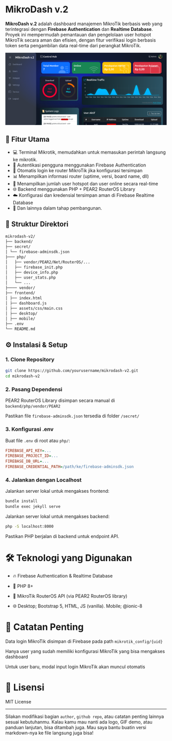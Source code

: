 # MikroDash v.2

**MikroDash v.2** adalah dashboard manajemen MikroTik berbasis web yang terintegrasi dengan **Firebase Authentication** dan **Realtime Database**. Proyek ini mempermudah pemantauan dan pengelolaan user hotspot MikroTik secara aman dan efisien, dengan fitur verifikasi login berbasis token serta pengambilan data real-time dari perangkat MikroTik.

![Dashboard Screenshot](/frontend/Screenshot-MikroDash-v.2.png)

## 🔧 Fitur Utama

- 💻 Terminal Mikrotik, memudahkan untuk memasukan perintah langsung ke mikrotik.
- 🔐 Autentikasi pengguna menggunakan Firebase Authentication
- 🔄 Otomatis login ke router MikroTik jika konfigurasi tersimpan
- 📊 Menampilkan informasi router (uptime, versi, board name, dll)
- 👥 Menampilkan jumlah user hotspot dan user online secara real-time
- 🌐 Backend menggunakan PHP + PEAR2 RouterOS Library
- ☁️ Konfigurasi dan kredensial tersimpan aman di Firebase Realtime Database
- 🚧 Dan lainnya dalam tahap pembangunan.

## 📁 Struktur Direktori

```pgsql
mikrodash-v2/
├── backend/
├── secret/
│ └── firebase-adminsdk.json
├─── php/
│   ├── vendor/PEAR2/Net/RouterOS/...
│   ├── firebase_init.php
│   ├── device_info.php
│   ├── user_stats.php
│   └── ...
├──── vendor/
├── frontend/
│ ├── index.html
│ ├── dashboard.js
│ ├── assets/css/main.css
│ ├── desktop/
│ ├── mobile/
├── .env
└── README.md
```

## ⚙️ Instalasi & Setup

### 1. Clone Repository

```bash
git clone https://github.com/yourusername/mikrodash-v2.git
cd mikrodash-v2
```
### 2. Pasang Dependensi

PEAR2 RouterOS Library disimpan secara manual di ```backend/php/vendor/PEAR2```

Pastikan file ```firebase-adminsdk.json``` tersedia di folder ```/secret/```

### 3. Konfigurasi .env

Buat file ```.env``` di root atau ```php/```:
```ini
FIREBASE_API_KEY=...
FIREBASE_PROJECT_ID=...
FIREBASE_DB_URL=...
FIREBASE_CREDENTIAL_PATH=/path/ke/firebase-adminsdk.json
```
### 4. Jalankan dengan Localhost

Jalankan server lokal untuk mengakses frontend:
```bash
bundle install
bundle exec jekyll serve
```
Jalankan server lokal untuk mengakses backend:
```bash
php -S localhost:8000
```
Pastikan PHP berjalan di backend untuk endpoint API.

# 🛠 Teknologi yang Digunakan

* 🔥 Firebase Authentication & Realtime Database

* 🐘 PHP 8+

* 📡 MikroTik RouterOS API (via PEAR2 RouterOS library)

* 🌐 Desktop; Bootstrap 5, HTML, JS (vanilla). Mobile; @ionic-8

# 📌 Catatan Penting

Data login MikroTik disimpan di Firebase pada path ```mikrotik_config/{uid}```

Hanya user yang sudah memiliki konfigurasi MikroTik yang bisa mengakses dashboard

Untuk user baru, modal input login MikroTik akan muncul otomatis

# 📃 Lisensi

MIT License


---

Silakan modifikasi bagian `author`, `github repo`, atau catatan penting lainnya sesuai kebutuhanmu. Kalau kamu mau nanti ada logo, GIF demo, atau panduan lanjutan, bisa ditambah juga. Mau saya bantu buatin versi markdown-nya ke file langsung juga bisa!
